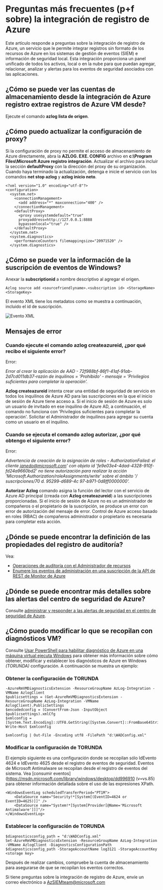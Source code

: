 <properties
   pageTitle="Preguntas más frecuentes de integración de registro de Azure | Microsoft Azure"
   description="Este artículo responde a preguntas sobre la integración de registro de Azure."
   services="security"
   documentationCenter="na"
   authors="TomShinder"
   manager="MBaldwin"
   editor="TerryLanfear"/>

<tags
   ms.service="security"
   ms.devlang="na"
   ms.topic="article"
   ms.tgt_pltfrm="na"
   ms.workload="na"
   ms.date="08/23/2016"
   ms.author="TomSh"/>

# <a name="azure-log-integration-frequently-asked-questions-faq"></a>Preguntas más frecuentes (p+f sobre) la integración de registro de Azure

Este artículo responde a preguntas sobre la integración de registro de Azure, un servicio que le permite integrar registros sin formato de los recursos de Azure en los sistemas de gestión de eventos (SIEM) e información de seguridad local. Esta integración proporciona un panel unificado de todos los activos, local o en la nube para que puedan agregar, relacionar, analizar y alertas para los eventos de seguridad asociados con las aplicaciones.

## <a name="how-can-i-see-the-storage-accounts-from-which-azure-log-integration-is-pulling-azure-vm-logs-from"></a>¿Cómo se puede ver las cuentas de almacenamiento desde la integración de Azure registro extrae registros de Azure VM desde?

Ejecute el comando **azlog lista de origen**.

## <a name="how-can-i-update-the-proxy-configuration"></a>¿Cómo puedo actualizar la configuración de proxy?

Si la configuración de proxy no permite el acceso de almacenamiento de Azure directamente, abra la **AZLOG. EXE. CONFIG** archivo en **c:\Program Files\Microsoft Azure registro integración**. Actualizar el archivo para incluir la sección **defaultProxy** con la dirección del proxy de su organización. Cuando haya terminado la actualización, detenga e inicie el servicio con los comandos **net stop azlog** y **azlog inicio neto**.

    <?xml version="1.0" encoding="utf-8"?>
    <configuration>
      <system.net>
        <connectionManagement>
          <add address="*" maxconnection="400" />
        </connectionManagement>
        <defaultProxy>
          <proxy usesystemdefault="true"
          proxyaddress=http://127.0.0.1:8888
          bypassonlocal="true" />
        </defaultProxy>
      </system.net>
      <system.diagnostics>
        <performanceCounters filemappingsize="20971520" />
      </system.diagnostics>   

## <a name="how-can-i-see-the-subscription-information-in-windows-events"></a>¿Cómo se puede ver la información de la suscripción de eventos de Windows?

Anexar la **subscriptionid** a nombre descriptivo al agregar el origen.

    Azlog source add <sourcefriendlyname>.<subscription id> <StorageName> <StorageKey>  

El evento XML tiene los metadatos como se muestra a continuación, incluido el id de suscripción.

![Evento XML][1]

## <a name="error-messages"></a>Mensajes de error

### <a name="when-running-command-azlog-createazureid-why-do-i-get-the-following-error"></a>Cuando ejecute el comando **azlog createazureid**, ¿por qué recibo el siguiente error?

Error:

  *Error al crear la aplicación de AAD - 72f988bf-86f1-41af-91ab-2d7cd011db37-razón de inquilinos = 'Prohibido' - mensaje = 'Privilegios suficientes para completar la operación'.*

**Azlog createazureid** intenta crear una entidad de seguridad de servicio en todos los inquilinos de Azure AD para las suscripciones en la que el inicio de sesión de Azure tiene acceso a. Si el inicio de sesión de Azure es solo un usuario de invitado en ese inquilino de Azure AD, a continuación, el comando no funciona con 'Privilegios suficientes para completar la operación'. Solicitar el Administrador de inquilinos para agregar su cuenta como un usuario en el inquilino.

### <a name="when-running-command-azlog-authorize-why-do-i-get-the-following-error"></a>Cuando se ejecuta el comando **azlog autorizar**, ¿por qué obtengo el siguiente error?

Error:

  *Advertencia de creación de la asignación de roles - AuthorizationFailed: el cliente janedo@microsoft.com' con objeto id 'fe9e03e4-4dad-4328-910f-fd24a9660bd2' no tiene autorización para realizar la acción 'Microsoft.Authorization/roleAssignments/write' sobre el ámbito '/ suscripciones/70 d. 95299-d689-4c 97-b971-0d8ff0000000'.*

**Autorizar Azlog** comando asigna la función del lector con el servicio de Azure AD principal (creada con **Azlog createazureid**) a las suscripciones proporcionadas. Si el inicio de sesión de Azure no es un administrador de compañeros o el propietario de la suscripción, se produce un error con error de autorización del mensaje de error. Control de Azure acceso basado en roles (RBAC) de compañeros administrador o propietario es necesaria para completar esta acción.

## <a name="where-can-i-find-the-definition-of-the-properties-in-audit-log"></a>¿Dónde se puede encontrar la definición de las propiedades del registro de auditoría?

Vea:

- [Operaciones de auditoría con el Administrador de recursos](../resource-group-audit.md)
- [Enumere los eventos de administración en una suscripción de la API de REST de Monitor de Azure](https://msdn.microsoft.com/library/azure/dn931934.aspx)

## <a name="where-can-i-find-details-on-azure-security-center-alerts"></a>¿Dónde se puede encontrar más detalles sobre las alertas del centro de seguridad de Azure?

Consulte [administrar y responder a las alertas de seguridad en el centro de seguridad de Azure](../security-center/security-center-managing-and-responding-alerts.md).

## <a name="how-can-i-modify-what-is-collected-with-vm-diagnostics"></a>¿Cómo puedo modificar lo que se recopilan con diagnósticos VM?

Consulte [Usar PowerShell para habilitar diagnóstico de Azure en una máquina virtual ejecuta Windows](../virtual-machines/virtual-machines-windows-ps-extensions-diagnostics.md) para obtener más información sobre cómo obtener, modificar y establecer los diagnósticos de Azure en Windows *(TORUNDA)* configuración. A continuación se muestra un ejemplo:

### <a name="get-the-wad-config"></a>Obtener la configuración de TORUNDA

    -AzureRmVMDiagnosticsExtension -ResourceGroupName AzLog-Integration -VMName AzlogClient
    $publicsettings = (Get-AzureRmVMDiagnosticsExtension -ResourceGroupName AzLog-Integration -VMName AzlogClient).PublicSettings
    $encodedconfig = (ConvertFrom-Json -InputObject $publicsettings).xmlCfg
    $xmlconfig = [System.Text.Encoding]::UTF8.GetString([System.Convert]::FromBase64String($encodedconfig))
    Write-Host $xmlconfig

    $xmlconfig | Out-File -Encoding utf8 -FilePath "d:\WADConfig.xml"

### <a name="modify-the-wad-config"></a>Modificar la configuración de TORUNDA

El ejemplo siguiente es una configuración donde se recopilan sólo IdEvento 4624 e IdEvento 4625 desde el registro de eventos de seguridad. Eventos de Microsoft Antimalware se recopilan desde el registro de eventos del sistema. Vea [consumir eventos] (https://msdn.microsoft.com/library/windows/desktop/dd996910 (v=vs.85) para obtener información detallada sobre el uso de las expresiones XPath.

    <WindowsEventLog scheduledTransferPeriod="PT1M">
        <DataSource name="Security!*[System[(EventID=4624 or EventID=4625)]]" />
        <DataSource name="System!*[System[Provider[@Name='Microsoft Antimalware']]]"/>
    </WindowsEventLog>

### <a name="set-the-wad-configuration"></a>Establecer la configuración de TORUNDA

    $diagnosticsconfig_path = "d:\WADConfig.xml"
    Set-AzureRmVMDiagnosticsExtension -ResourceGroupName AzLog-Integration -VMName AzlogClient -DiagnosticsConfigurationPath $diagnosticsconfig_path -StorageAccountName log3121 -StorageAccountKey <storage key>

Después de realizar cambios, compruebe la cuenta de almacenamiento para asegurarse de que se recopilan los eventos correctos.

Si tiene preguntas sobre la integración de registro de Azure, envíe un correo electrónico a [AzSIEMteam@microsoft.com](mailto:AzSIEMteam@microsoft.com)

<!--Image references-->
[1]: ./media/security-azure-log-integration-faq/event-xml.png
